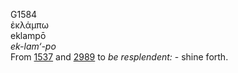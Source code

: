 <body>
  <p>G1584<br>  ἐκλάμπω  <br> eklampō  <br><i>ek-lam‘-po </i><br>From <a href="g1537.htm">1537</a> and <a href="g2989.htm">2989</a>  to <i>be</i> <i>resplendent:</i> - shine forth.<br></p>
 </body>